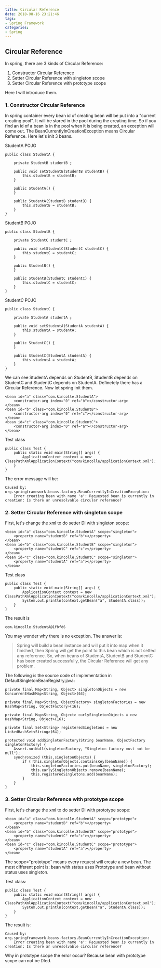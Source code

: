 ```yaml
---
title: Circular Reference
date: 2018-08-16 23:21:46
tags:
- Spring Framework
categories:
- Spring
---
```

## Circular Reference
In spring, there are 3 kinds of Circular Reference:

1. Constructor Circular Reference
2. Setter Circular Reference with singleton scope
3. Setter Circular Reference with prototype scope

Here I will introduce them.

### 1. Constructor Circular Reference
In spring container every bean id of creating bean will be put into a "current creating pool". It will be stored in the pool during the creating time. So if you find an id of a bean is in the pool when it is being created, an exception will come out. The BeanCurrentlyInCreationException means Circular Reference. Here let's init 3 beans.

StudentA POJO

	public class StudentA {
	 
	    private StudentB studentB ;
	 
	    public void setStudentB(StudentB studentB) {
	        this.studentB = studentB;
	    }
	 
	    public StudentA() {
	    }
	    
	    public StudentA(StudentB studentB) {
	        this.studentB = studentB;
	    }
	}

StudentB POJO

	public class StudentB {
	 
	    private StudentC studentC ;
	 
	    public void setStudentC(StudentC studentC) {
	        this.studentC = studentC;
	    }
	    
	    public StudentB() {
	    }
	 
	    public StudentB(StudentC studentC) {
	        this.studentC = studentC;
	    }
	}

StudentC POJO

	public class StudentC {
	 
	    private StudentA studentA ;
	 
	    public void setStudentA(StudentA studentA) {
	        this.studentA = studentA;
	    }
	 
	    public StudentC() {
	    }
	 
	    public StudentC(StudentA studentA) {
	        this.studentA = studentA;
	    }
	}

We can see StudentA depends on StudentB, StudentB depends on StudentC and StudentC depends on StudentA. Definetely there has a Circular Reference. Now let spring init them.

 	<bean id="a" class="com.kincolle.StudentA">
		<constructor-arg index="0" ref="b"></constructor-arg>
	</bean>
	<bean id="b" class="com.kincolle.StudentB">
		<constructor-arg index="0" ref="c"></constructor-arg>
	</bean>
	<bean id="c" class="com.kincolle.StudentC">
		<constructor-arg index="0" ref="a"></constructor-arg>
	</bean> 

Test class

	public class Test {
	    public static void main(String[] args) {
	        ApplicationContext context = new ClassPathXmlApplicationContext("com/kincolle/applicationContext.xml");
	    }
	}

The error message will be:

	Caused by: org.springframework.beans.factory.BeanCurrentlyInCreationException: 
		Error creating bean with name 'a': Requested bean is currently in creation: Is there an unresolvable circular reference?

### 2. Setter Circular Reference with singleton scope
First, let's change the xml to do setter DI with singleton scope:


	<bean id="a" class="com.kincolle.StudentA" scope="singleton">
		<property name="studentB" ref="b"></property>
	</bean>
	<bean id="b" class="com.kincolle.StudentB" scope="singleton">
		<property name="studentC" ref="c"></property>
	</bean>
	<bean id="c" class="com.kincolle.StudentC" scope="singleton">
		<property name="studentA" ref="a"></property>
	</bean>

Test class
	
	public class Test {
	    public static void main(String[] args) {
	        ApplicationContext context = new ClassPathXmlApplicationContext("com/kincolle/applicationContext.xml");
	        System.out.println(context.getBean("a", StudentA.class));
	    }
	}

The result is
	
	com.kincolle.StudentA@1fbfd6

You may wonder why there is no exception. The answer is:
> Spring will build a bean instance and will put it into map when it finished, then Spring will get the point to this bean which is not setted any reference. So, when beans of StudentA, StudentB and StudentC has been created successfully, the Circular Reference will get any problem.  

The following is the source code of implementation in DefaultSingletonBeanRegistry.java:

	private final Map<String, Object> singletonObjects = new ConcurrentHashMap<String, Object>(64);
	
	private final Map<String, ObjectFactory> singletonFactories = new HashMap<String, ObjectFactory>(16);
	
	private final Map<String, Object> earlySingletonObjects = new HashMap<String, Object>(16);
	
	private final Set<String> registeredSingletons = new LinkedHashSet<String>(64);

	protected void addSingletonFactory(String beanName, ObjectFactory singletonFactory) {
		Assert.notNull(singletonFactory, "Singleton factory must not be null");
		synchronized (this.singletonObjects) {
			if (!this.singletonObjects.containsKey(beanName)) {
				this.singletonFactories.put(beanName, singletonFactory);
				this.earlySingletonObjects.remove(beanName);
				this.registeredSingletons.add(beanName);
			}
		}
	}

### 3. Setter Circular Reference with prototype scope
First, let's change the xml to do setter DI with prototype scope:

	<bean id="a" class="com.kincolle.StudentA" scope="prototype">
		<property name="studentB" ref="b"></property>
	</bean>
	<bean id="b" class="com.kincolle.StudentB" scope="prototype">
		<property name="studentC" ref="c"></property>
	</bean>
	<bean id="c" class="com.kincolle.StudentC" scope="prototype">
		<property name="studentA" ref="a"></property>
	</bean>

The scope="prototype" means every request will create a new bean. The most different point is: bean with status uses Prototype  and bean without status uses singleton.

Test class:

	public class Test {
	    public static void main(String[] args) {
	        ApplicationContext context = new ClassPathXmlApplicationContext("com/kincolle/applicationContext.xml");
	        System.out.println(context.getBean("a", StudentA.class));
	    }
	}

The result is:

	Caused by: org.springframework.beans.factory.BeanCurrentlyInCreationException: 
		Error creating bean with name 'a': Requested bean is currently in creation: Is there an unresolvable circular reference?

Why in prototype scope the error occur? Because bean with prototype scope can not be DIed. 